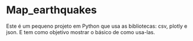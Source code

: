 # Map_earthquakes
Este é um pequeno projeto em Python que usa as bibliotecas: csv, plotly e json. E tem como objetivo mostrar o básico de como usa-las.
